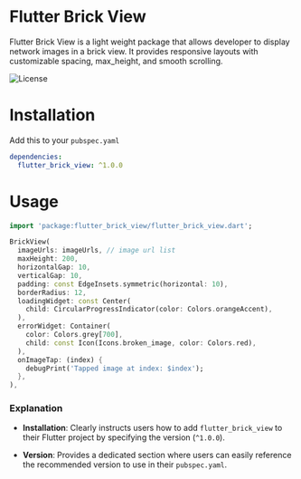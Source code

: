 # Flutter Brick View

Flutter Brick View is a light weight package that allows developer to display network images in a brick view. It provides responsive layouts with customizable spacing, max_height, and smooth scrolling.

![License](https://img.shields.io/badge/license-MIT-green)

# Installation

Add this to your `pubspec.yaml`

```yaml
dependencies:
  flutter_brick_view: ^1.0.0
```

# Usage

```dart
import 'package:flutter_brick_view/flutter_brick_view.dart';

BrickView(
  imageUrls: imageUrls, // image url list
  maxHeight: 200,
  horizontalGap: 10,
  verticalGap: 10,
  padding: const EdgeInsets.symmetric(horizontal: 10),
  borderRadius: 12,
  loadingWidget: const Center(
    child: CircularProgressIndicator(color: Colors.orangeAccent),
  ),
  errorWidget: Container(
    color: Colors.grey[700],
    child: const Icon(Icons.broken_image, color: Colors.red),
  ),
  onImageTap: (index) {
    debugPrint('Tapped image at index: $index');
  },
),

```

### Explanation

- **Installation**: Clearly instructs users how to add `flutter_brick_view` to their Flutter project by specifying the version (`^1.0.0`).

- **Version**: Provides a dedicated section where users can easily reference the recommended version to use in their `pubspec.yaml`.
